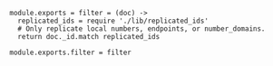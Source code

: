     module.exports = filter = (doc) ->
      replicated_ids = require './lib/replicated_ids'
      # Only replicate local numbers, endpoints, or number_domains.
      return doc._id.match replicated_ids

    module.exports.filter = filter
